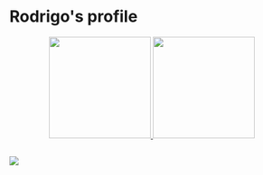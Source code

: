 # Rodrigo's profile

<div align="center">
  <a href="https://github.com/ribeirorvs">
    <img height="180em" src="https://github-readme-stats.vercel.app/api?username=ribeirorvs&show_icons=true&theme=dracula&include_all_commits=true&count_private=true"/>
    <img height="180em" src="https://github-readme-stats.vercel.app/api/top-langs/?username=ribeirorvs&layout=compact&langs_count=7&theme=dracula"/>
  </a>
</div>
 
##
 
<div> 
  <a href="https://www.linkedin.com/in/rodrigo-ribeiro-b71526123/" target="_blank"><img src="https://img.shields.io/badge/-LinkedIn-%230077B5?style=for-the-badge&logo=linkedin&logoColor=white" target="_blank"></a> 
</div>

